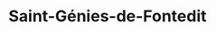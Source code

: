 ---
title: Saint-Génies-de-Fontedit
url: /saint-genies-de-fontedit/
latitude: 43.469
longitude: 3.18
---